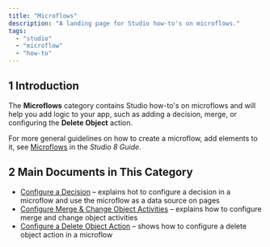 ```yaml
---
title: "Microflows"
description: "A landing page for Studio how-to's on microflows."
tags:
  - "studio"
  - "microflow"
  - "how-to"
---
```


## 1 Introduction

The **Microflows** category contains Studio how-to's on microflows and will help you add logic to your app, such as adding a decision, merge, or configuring the **Delete Object** action.

For more general guidelines on how to create a microflow, add elements to it, see [Microflows](/studio8/microflows) in the *Studio 8 Guide*.

## 2 Main Documents in This Category

* [Configure a Decision](microflows-how-to-configure-decision) – explains hot to configure a decision in a microflow and use the microflow as a data source on pages
* [Configure Merge & Change Object Activities](microflows-how-to-merge-and-change-object) – explains how to configure merge and change object activities
* [Configure a Delete Object Action](microflows-how-to-configure-delete-object) – shows how to configure a delete object action in a microflow

